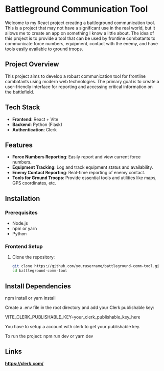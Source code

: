 # Battleground Communication Tool

Welcome to my React project creating a battleground communication tool. This is a project that may not have a significant use in the real world, but it allows me to create an app on something I know a little about. The idea of this project is to provide a tool that can be used by frontline combatants to communicate force numbers, equipment, contact with the enemy, and have tools easily available to ground troops.

## Project Overview

This project aims to develop a robust communication tool for frontline combatants using modern web technologies. The primary goal is to create a user-friendly interface for reporting and accessing critical information on the battlefield.

## Tech Stack

- **Frontend**: React + Vite
- **Backend**: Python (Flask)
- **Authentication**: Clerk

## Features

- **Force Numbers Reporting**: Easily report and view current force numbers.
- **Equipment Tracking**: Log and track equipment status and availability.
- **Enemy Contact Reporting**: Real-time reporting of enemy contact.
- **Tools for Ground Troops**: Provide essential tools and utilities like maps, GPS coordinates, etc.

## Installation

### Prerequisites

- Node.js
- npm or yarn
- Python

### Frontend Setup

1. Clone the repository:
   ```bash
   git clone https://github.com/yourusername/battleground-comm-tool.git
   cd battleground-comm-tool


## Install Dependencies

npm install
or
yarn install

Create a .env file in the root directory and add your Clerk publishable key:

VITE_CLERK_PUBLISHABLE_KEY=your_clerk_publishable_key_here

You have to setup a account with clerk to get your publishable key. 

To run the project:
npm run dev
or 
yarn dev

## Links
**https://clerk.com/** 